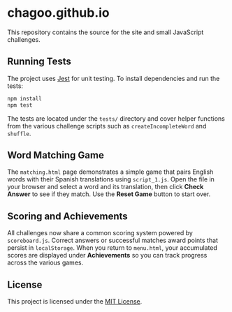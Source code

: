 # chagoo.github.io

This repository contains the source for the site and small JavaScript challenges.

## Running Tests

The project uses [Jest](https://jestjs.io/) for unit testing. To install dependencies and run the tests:

```bash
npm install
npm test
```

The tests are located under the `tests/` directory and cover helper functions
from the various challenge scripts such as `createIncompleteWord` and `shuffle`.

## Word Matching Game

The `matching.html` page demonstrates a simple game that pairs English words with their Spanish translations using `script_1.js`. Open the file in your browser and select a word and its translation, then click **Check Answer** to see if they match. Use the **Reset Game** button to start over.

## Scoring and Achievements

All challenges now share a common scoring system powered by `scoreboard.js`. Correct answers or successful matches award points that persist in `localStorage`. When you return to `menu.html`, your accumulated scores are displayed under **Achievements** so you can track progress across the various games.

## License

This project is licensed under the [MIT License](LICENSE).
